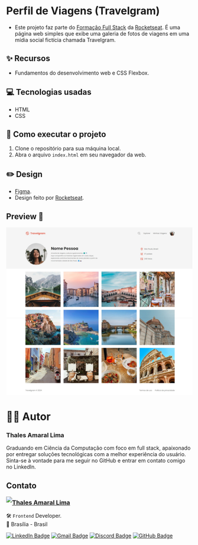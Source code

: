 # Perfil de Viagens (Travelgram)

- Este projeto faz parte do [Formação Full Stack](../) da [Rocketseat](https://www.rocketseat.com.br/). É uma página web simples que exibe uma galeria de fotos de viagens em uma mídia social fictícia chamada Travelgram.

## ✨ Recursos

- Fundamentos do desenvolvimento web e CSS Flexbox.

## 💻 Tecnologias usadas

- HTML
- CSS

## 📝 Como executar o projeto

1. Clone o repositório para sua máquina local.
2. Abra o arquivo `index.html` em seu navegador da web.

## ✏️ Design

- [Figma](https://www.figma.com/community/file/1360315496868719817).
- Design feito por [Rocketseat](https://www.rocketseat.com.br/).

## Preview 👀

![Prévia de uma galeria de fotos de viagens em uma mídia social fictícia chamada Travelgram](assets/readme/Preview-Perfil_de_Viagens.jpeg)

# 👨‍💻 Autor

### Thales Amaral Lima
Graduando em Ciência da Computação com foco em full stack, apaixonado por entregar soluções tecnológicas com a melhor experiência do usuário.
Sinta-se à vontade para me seguir no GitHub e entrar em contato comigo no LinkedIn.

## Contato

<img align="left" src="https://www.github.com/thalesamaral.png?size=150">

### [**Thales Amaral Lima**](https://github.com/thalesamaral)

🛠 `Frontend` Developer. <br>
📍 Brasília - Brasil

<a href="https://www.linkedin.com/in/thales-amaral-lima"><img src="https://img.shields.io/badge/LinkedIn-0077B5?style=flat&logo=linkedin&logoColor=white" alt="LinkedIn Badge" height="25"></a>&nbsp;<a href="mailto:thaleslima225@gmail.com"><img src="https://img.shields.io/badge/Gmail-D14836?style=flat&logo=gmail&logoColor=white" alt="Gmail Badge" height="25"></a>&nbsp;<a href="#"><img src="https://img.shields.io/badge/Discord-%237289DA.svg?logo=discord&logoColor=white" title="Thales Amaral#0416" alt="Discord Badge" height="25"></a>&nbsp;<a href="https://www.github.com/thalesamaral"><img src="https://img.shields.io/badge/GitHub-100000?style=flat&logo=github&logoColor=white" alt="GitHub Badge" height="25"></a>&nbsp;<br clear="left"/>